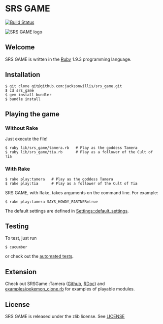SRS GAME
========

[![Build Status](https://secure.travis-ci.org/jacksonwillis/srs_game.png?branch=master)](https://secure.travis-ci.org/jacksonwillis/srs_game)

![SRS GAME logo](https://github.com/jacksonwillis/srs_game/raw/master/srs_game.png)

Welcome
-------

SRS GAME is written in the [Ruby](http://www.ruby-lang.org/) 1.9.3 programming language.

Installation
------------

    $ git clone git@github.com:jacksonwillis/srs_game.git
    $ cd srs_game
    $ gem install bundler
    $ bundle install

Playing the game
----------------

### Without Rake

Just execute the file!

    $ ruby lib/srs_game/tamera.rb   # Play as the goddess Tamera
    $ ruby lib/srs_game/tia.rb      # Play as a follower of the Cult of Tia

### With Rake

    $ rake play:tamera   # Play as the goddess Tamera
    $ rake play:tia      # Play as a follower of the Cult of Tia

SRS GAME, with Rake, takes arguments on the command line. For example:

    $ rake play:tamera SAYS_HOWDY_PARTNER=true

The default settings are defined in [Settings::default_settings](https://rdoc.info/github/jacksonwillis/srs_game/master/SRSGame/Settings.default_settings).

Testing
-------

To test, just run

    $ cucumber

or check out the [automated tests](https://travis-ci.org/jacksonwillis/srs_game).

Extension
---------

Check out
SRSGame::Tamera
([Github](https://github.com/jacksonwillis/srs_game/blob/master/lib/srs_game/tamera.rb),
   [RDoc](http://rubydoc.info/github/jacksonwillis/srs_game/master/SRSGame/Tamera))
and [examples/pokemon_clone.rb](https://github.com/jacksonwillis/srs_game/blob/master/examples/pokemon_clone.rb)
for examples of playable modules.

License
-------

SRS GAME is released under the zlib license. See [LICENSE](https://github.com/jacksonwillis/srs_game/blob/master/LICENSE)
